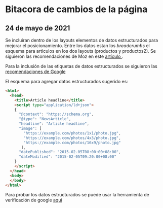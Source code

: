 # Bitacora de cambios de la página

## 24 de mayo de 2021

Se incluiran dentro de los layouts elementos de datos estructurados para mejorar el posicionamiento. Entre los datos estan los *breadcrumbs* el esquema para articulos en los dos layouts (productos y productos2).
Se siguieron las recomendaciones de Moz en este [ artículo ](https://moz.com/learn/seo/schema-structured-data).

Para la inclusión de las etiquetas de datos estructurados se siguieron las [ recomendaciones de Google ](https://developers.google.com/search/docs/data-types/article?hl=es)

El esquema para agregar datos estructurados sugerido es:
```html
<html>
  <head>
    <title>Article headline</title>
    <script type="application/ld+json">
    {
      "@context": "https://schema.org",
      "@type": "NewsArticle",
      "headline": "Article headline",
      "image": [
        "https://example.com/photos/1x1/photo.jpg",
        "https://example.com/photos/4x3/photo.jpg",
        "https://example.com/photos/16x9/photo.jpg"
       ],
      "datePublished": "2015-02-05T08:00:00+08:00",
      "dateModified": "2015-02-05T09:20:00+08:00"
    }
    </script>
  </head>
  <body>
  </body>
</html>
```
Para probar los datos estructurados se puede usar la herramienta de verificación de google [aquí](https://search.google.com/test/rich-results?id=6R4Ok3DeK9qATRbx1Pk_Ig)